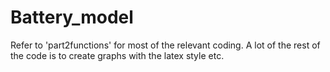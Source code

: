 # Battery_model
Refer to 'part2functions' for most of the relevant coding. A lot of the rest of the code is to create graphs with the latex style etc.

